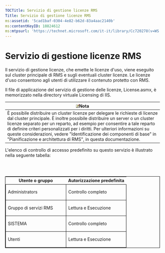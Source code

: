 ```yaml
---
TOCTitle: Servizio di gestione licenze RMS
Title: Servizio di gestione licenze RMS
ms:assetid: '5cad1baf-0304-4e82-b62d-83a4aac2140b'
ms:contentKeyID: 18824612
ms:mtpsurl: 'https://technet.microsoft.com/it-it/library/Cc720278(v=WS.10)'
---
```


Servizio di gestione licenze RMS
================================

Il servizio di gestione licenze, che emette le licenze d'uso, viene eseguito sul cluster principale di RMS e sugli eventuali cluster licenze. Le licenze d'uso consentono agli utenti di utilizzare il contenuto protetto con RMS.

Il file di applicazione del servizio di gestione delle licenze, License.asmx, è memorizzato nella directory virtuale Licensing di IIS.

| ![](images/Cc720278.note(WS.10).gif)Nota                                                                                                                                                                                                                                                                                                                                                                                                |
|----------------------------------------------------------------------------------------------------------------------------------------------------------------------------------------------------------------------------------------------------------------------------------------------------------------------------------------------------------------------------------------------------------------------------------------------------------------------|
| È possibile distribuire un cluster licenze per delegare le richieste di licenze dal cluster principale. È inoltre possibile distribuire un server o un cluster licenze separato per un reparto, ad esempio per consentire a tale reparto di definire criteri personalizzati per i diritti. Per ulteriori informazioni su queste considerazioni, vedere "Identificazione dei componenti di base" in "Pianificazione e architettura di RMS", in questa documentazione. |

L'elenco di controllo di accesso predefinito su questo servizio è illustrato nella seguente tabella:

###  

<p> </p>
<table style="border:1px solid black;">
<colgroup>
<col width="50%" />
<col width="50%" />
</colgroup>
<thead>
<tr class="header">
<th>Utente o gruppo</th>
<th>Autorizzazione predefinita</th>
</tr>
</thead>
<tbody>
<tr class="odd">
<td style="border:1px solid black;"><p>Administrators</p></td>
<td style="border:1px solid black;"><p>Controllo completo</p></td>
</tr>  
<tr class="even">
<td style="border:1px solid black;"><p>Gruppo di servizi RMS</p></td>
<td style="border:1px solid black;"><p>Lettura e Esecuzione</p></td>
</tr>  
<tr class="odd">
<td style="border:1px solid black;"><p>SISTEMA</p></td>
<td style="border:1px solid black;"><p>Controllo completo</p></td>
</tr>  
<tr class="even">
<td style="border:1px solid black;"><p>Utenti</p></td>
<td style="border:1px solid black;"><p>Lettura e Esecuzione</p></td>
</tr>  
</tbody>  
</table>
